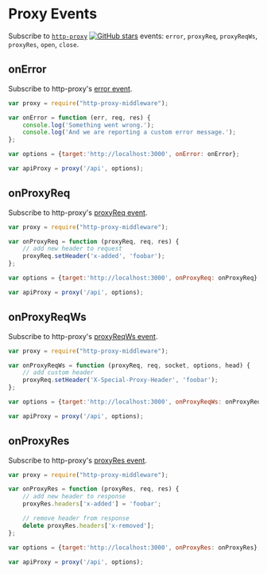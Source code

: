 # Proxy Events

Subscribe to [`http-proxy`](https://github.com/nodejitsu/node-http-proxy) [![GitHub stars](https://img.shields.io/github/stars/nodejitsu/node-http-proxy.svg?style=social&label=Star)](https://github.com/nodejitsu/node-http-proxy) events: `error`, `proxyReq`, `proxyReqWs`, `proxyRes`, `open`, `close`.

## onError

Subscribe to http-proxy's [error event](https://www.npmjs.com/package/http-proxy#listening-for-proxy-events).

```javascript
var proxy = require("http-proxy-middleware");

var onError = function (err, req, res) {
    console.log('Something went wrong.');
    console.log('And we are reporting a custom error message.');
};

var options = {target:'http://localhost:3000', onError: onError};

var apiProxy = proxy('/api', options);
```

## onProxyReq

Subscribe to http-proxy's [proxyReq event](https://www.npmjs.com/package/http-proxy#listening-for-proxy-events).

```javascript
var proxy = require("http-proxy-middleware");

var onProxyReq = function (proxyReq, req, res) {
    // add new header to request
    proxyReq.setHeader('x-added', 'foobar');
};

var options = {target:'http://localhost:3000', onProxyReq: onProxyReq};

var apiProxy = proxy('/api', options);
```

## onProxyReqWs

Subscribe to http-proxy's [proxyReqWs event](https://www.npmjs.com/package/http-proxy#listening-for-proxy-events).

```javascript
var proxy = require("http-proxy-middleware");

var onProxyReqWs = function (proxyReq, req, socket, options, head) {
    // add custom header
    proxyReq.setHeader('X-Special-Proxy-Header', 'foobar');
};

var options = {target:'http://localhost:3000', onProxyReqWs: onProxyReqWs};

var apiProxy = proxy('/api', options);
```

## onProxyRes

Subscribe to http-proxy's [proxyRes event](https://www.npmjs.com/package/http-proxy#listening-for-proxy-events).

```javascript
var proxy = require("http-proxy-middleware");

var onProxyRes = function (proxyRes, req, res) {
    // add new header to response
    proxyRes.headers['x-added'] = 'foobar';

    // remove header from response
    delete proxyRes.headers['x-removed'];
};

var options = {target:'http://localhost:3000', onProxyRes: onProxyRes};

var apiProxy = proxy('/api', options);
```
